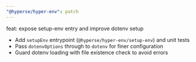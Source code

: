 ```yaml
---
"@hyperse/hyper-env": patch
---
```


feat: expose setup-env entry and improve dotenv setup

- Add `setupEnv` entrypoint (`@hyperse/hyper-env/setup-env`) and unit tests
- Pass `dotenvOptions` through to `dotenv` for finer configuration
- Guard dotenv loading with file existence check to avoid errors